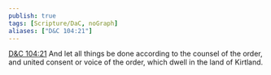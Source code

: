 ```yaml
---
publish: true
tags: [Scripture/DaC, noGraph]
aliases: ["D&C 104:21"]
---
```

[D&C 104:21](https://churchofjesuschrist.org/study/scriptures/dc-testament/dc/104?lang=eng&id=p21#p21) And let all things be done according to the counsel of the order, and united consent or voice of the order, which dwell in the land of Kirtland.
